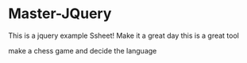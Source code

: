 # Master-JQuery
This is a jquery example Ssheet!
Make it a great day
this is a great tool


make a chess game and decide the language